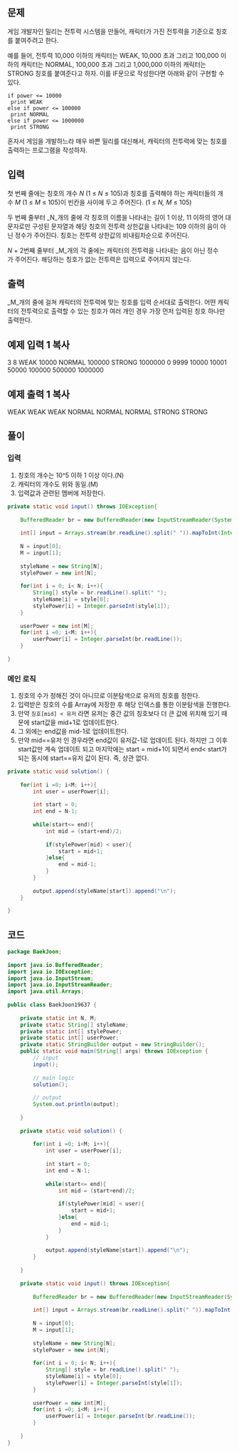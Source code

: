 ## 문제

게임 개발자인 밀리는 전투력 시스템을 만들어, 캐릭터가 가진 전투력을 기준으로 칭호를 붙여주려고 한다.

예를 들어, 전투력 10,000 이하의 캐릭터는 WEAK, 10,000 초과 그리고 100,000 이하의 캐릭터는 NORMAL, 100,000 초과 그리고 1,000,000 이하의 캐릭터는 STRONG 칭호를 붙여준다고 하자. 이를 IF문으로 작성한다면 아래와 같이 구현할 수 있다.

```
if power <= 10000
 print WEAK
else if power <= 100000
 print NORMAL
else if power <= 1000000
 print STRONG
```

혼자서 게임을 개발하느라 매우 바쁜 밀리를 대신해서, 캐릭터의 전투력에 맞는 칭호를 출력하는 프로그램을 작성하자.

## 입력

첫 번째 줄에는 칭호의 개수 _N_ (1 ≤ _N_ ≤ 105)과 칭호를 출력해야 하는 캐릭터들의 개수 _M_ (1 ≤ _M_ ≤ 105)이 빈칸을 사이에 두고 주어진다. (1 ≤ _N, M_ ≤ 105)

두 번째 줄부터 _N_개의 줄에 각 칭호의 이름을 나타내는 길이 1 이상, 11 이하의 영어 대문자로만 구성된 문자열과 해당 칭호의 전투력 상한값을 나타내는 109 이하의 음이 아닌 정수가 주어진다. 칭호는 전투력 상한값의 비내림차순으로 주어진다. 

_N_ + 2번째 줄부터 _M_개의 각 줄에는 캐릭터의 전투력을 나타내는 음이 아닌 정수가 주어진다. 해당하는 칭호가 없는 전투력은 입력으로 주어지지 않는다.

## 출력

_M_개의 줄에 걸쳐 캐릭터의 전투력에 맞는 칭호를 입력 순서대로 출력한다. 어떤 캐릭터의 전투력으로 출력할 수 있는 칭호가 여러 개인 경우 가장 먼저 입력된 칭호 하나만 출력한다.

## 예제 입력 1 복사

3 8
WEAK 10000
NORMAL 100000
STRONG 1000000
0
9999
10000
10001
50000
100000
500000
1000000

## 예제 출력 1 복사

WEAK
WEAK
WEAK
NORMAL
NORMAL
NORMAL
STRONG
STRONG

## 풀이

### 입력

1. 칭호의 개수는 10^5 이하 1 이상 이다.(N)
2. 캐릭터의 개수도 위와 동일.(M)
3. 입력값과 관련된 멤버에 저장한다.


```java
private static void input() throws IOException{  
  
    BufferedReader br = new BufferedReader(new InputStreamReader(System.in));  
  
    int[] input = Arrays.stream(br.readLine().split(" ")).mapToInt(Integer::parseInt).toArray();  
  
    N = input[0];  
    M = input[1];  
  
    styleName = new String[N];  
    stylePower = new int[N];  
  
    for(int i = 0; i< N; i++){  
        String[] style = br.readLine().split(" ");  
        styleName[i] = style[0];  
        stylePower[i] = Integer.parseInt(style[1]);  
    }  
  
    userPower = new int[M];  
    for(int i =0; i<M; i++){  
        userPower[i] = Integer.parseInt(br.readLine());  
    }  
  
}
```

### 메인 로직

1. 칭호의 수가 정해진 것이 아니므로 이분탐색으로 유저의 칭호를 정한다.
2. 입력받은 칭호의 수를 Array에 저장한 후 해당 인덱스를 통한 이분탐색을 진행한다.
3. 만약 `칭호[mid] < 유저` 라면 유저는 중간 값의 칭호보다 더 큰 값에 위치해 있기 때문에 start값을 mid+1로 업데이트한다.
4. 그 외에는 end값을 mid-1로 업데이트한다.
5. 만약 mid\==유저 인 경우라면 end값이 유저값-1로 업데이트 된다. 하지만 그 이후 start값만 계속 업데이트 되고 마지막에는 start = mid+1이 되면서 end< start가 되는 동시에 start\==유저 값이 된다. 즉, 상관 없다.


```java
private static void solution() {  
  
    for(int i =0; i<M; i++){  
        int user = userPower[i];  
  
        int start = 0;  
        int end = N-1;  
  
        while(start<= end){  
            int mid = (start+end)/2;  
  
            if(stylePower[mid] < user){  
                start = mid+1;  
            }else{  
                end = mid-1;  
            }  
        }  
  
        output.append(styleName[start]).append("\n");  
    }  
  
}
```

## 코드


```java
package BaekJoon;  
  
import java.io.BufferedReader;  
import java.io.IOException;  
import java.io.InputStream;  
import java.io.InputStreamReader;  
import java.util.Arrays;  
  
public class BaekJoon19637 {  
  
    private static int N, M;  
    private static String[] styleName;  
    private static int[] stylePower;  
    private static int[] userPower;  
    private static StringBuilder output = new StringBuilder();  
    public static void main(String[] args) throws IOException {  
        // input  
        input();  
  
        // main logic  
        solution();  
  
        // output  
        System.out.println(output);  
  
    }  
  
    private static void solution() {  
  
        for(int i =0; i<M; i++){  
            int user = userPower[i];  
  
            int start = 0;  
            int end = N-1;  
  
            while(start<= end){  
                int mid = (start+end)/2;  
  
                if(stylePower[mid] < user){  
                    start = mid+1;  
                }else{  
                    end = mid-1;  
                }  
            }  
  
            output.append(styleName[start]).append("\n");  
        }  
  
    }  
  
    private static void input() throws IOException{  
  
        BufferedReader br = new BufferedReader(new InputStreamReader(System.in));  
  
        int[] input = Arrays.stream(br.readLine().split(" ")).mapToInt(Integer::parseInt).toArray();  
  
        N = input[0];  
        M = input[1];  
  
        styleName = new String[N];  
        stylePower = new int[N];  
  
        for(int i = 0; i< N; i++){  
            String[] style = br.readLine().split(" ");  
            styleName[i] = style[0];  
            stylePower[i] = Integer.parseInt(style[1]);  
        }  
  
        userPower = new int[M];  
        for(int i =0; i<M; i++){  
            userPower[i] = Integer.parseInt(br.readLine());  
        }  
  
    }  
}
```